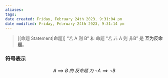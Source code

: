 ```yaml
---
aliases: 
tags: 
date created: Friday, February 24th 2023, 9:31:04 pm
date modified: Friday, February 24th 2023, 9:31:14 pm
---
```


> [[命题 Statement|命题]] “若 A 则 B” 和 命题 “若 非 A 则 非B” 是 **互为反命题**。

### 符号表示
 $$ A \implies B\ 的\ 反命题\ 为\ \neg A \implies \neg B$$ 